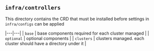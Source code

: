 ## ```infra/controllers```
This directory contains the CRD that must be installed before settings in ```infra/configs``` can be applied

|---|---|
| ```base``` | base components required for each cluster managed |
| ```optional``` | optional components |
| ```clusters``` | clusters managed. each cluster should have a directory under it |
